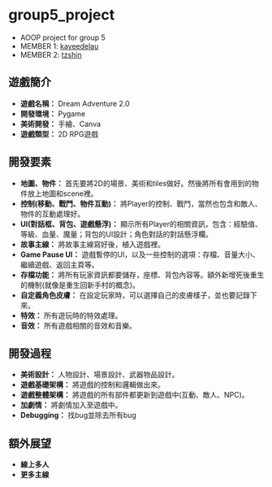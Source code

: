 # group5_project
- AOOP project for group 5
- MEMBER 1: [kayeedelau](https://github.com/kayeedelau/group5_project/blob/main/kyd_name.txt)
- MEMBER 2: [tzshin](https://github.com/kayeedelau/group5_project/blob/main/tz_name.txt)

## 遊戲簡介
- **遊戲名稱：** Dream Adventure 2.0
- **開發環境：** Pygame
- **美術開發：** 手繪、Canva
- **遊戲類型：** 2D RPG遊戲

## 開發要素
- **地圖、物件：**
  首先要將2D的場景、美術和tiles做好。然後將所有會用到的物件放上地圖和scene裡。
- **控制(移動、戰鬥、物件互動)：**
  將Player的控制、戰鬥，當然也包含和敵人、物件的互動處理好。
- **UI(對話框、背包、遊戲懸浮)：**
  顯示所有Player的相關資訊，包含：經驗值、等級、血量、魔量；背包的UI設計；角色對話的對話懸浮欄。
- **故事主線：**
  將故事主線寫好後，植入遊戲裡。
- **Game Pause UI：**
  遊戲暫停的UI，以及一些控制的選項：存檔、音量大小、繼續遊戲、返回主頁等。
- **存檔功能：**
  將所有玩家資訊都要儲存，座標、背包內容等。額外新增死後重生的機制(就像是重生回新手村的概念)。
- **自定義角色皮膚：**
  在設定玩家時，可以選擇自己的皮膚樣子，並也要記錄下來。
- **特效：**
  所有遊玩時的特效處理。
- **音效：**
  所有遊戲相關的音效和音樂。

## 開發過程
- **美術設計：**
  人物設計、場景設計、武器物品設計。
- **遊戲基礎架構：**
  將遊戲的控制和邏輯做出來。
- **遊戲整體架構：**
  將遊戲的所有部件都更新到遊戲中(互動、敵人、NPC)。
- **加劇情：**
  將劇情加入至遊戲中。
- **Debugging：**
  找bug並除去所有bug

## 額外展望
- **線上多人**
- **更多主線**
